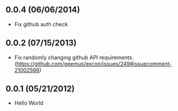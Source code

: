 ## 0.0.4 (06/06/2014)

- Fix github auth check

## 0.0.2 (07/15/2013)

- Fix randomly changing github API requirements. (https://github.com/geemus/excon/issues/249#issuecomment-21002566)

## 0.0.1 (05/21/2012)

- Hello World

